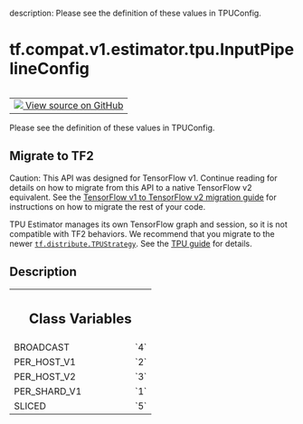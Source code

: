 description: Please see the definition of these values in TPUConfig.

<div itemscope itemtype="http://developers.google.com/ReferenceObject">
<meta itemprop="name" content="tf.compat.v1.estimator.tpu.InputPipelineConfig" />
<meta itemprop="path" content="Stable" />
<meta itemprop="property" content="BROADCAST"/>
<meta itemprop="property" content="PER_HOST_V1"/>
<meta itemprop="property" content="PER_HOST_V2"/>
<meta itemprop="property" content="PER_SHARD_V1"/>
<meta itemprop="property" content="SLICED"/>
</div>

# tf.compat.v1.estimator.tpu.InputPipelineConfig

<!-- Insert buttons and diff -->

<table class="tfo-notebook-buttons tfo-api nocontent" align="left">
<td>
  <a target="_blank" href="https://github.com/tensorflow/estimator/tree/master/tensorflow_estimator/python/estimator/tpu/tpu_config.py#L36-L51">
    <img src="https://www.tensorflow.org/images/GitHub-Mark-32px.png" />
    View source on GitHub
  </a>
</td>
</table>



Please see the definition of these values in TPUConfig.



 <section><devsite-expandable expanded>
 <h2 class="showalways">Migrate to TF2</h2>

Caution: This API was designed for TensorFlow v1.
Continue reading for details on how to migrate from this API to a native
TensorFlow v2 equivalent. See the
[TensorFlow v1 to TensorFlow v2 migration guide](https://www.tensorflow.org/guide/migrate)
for instructions on how to migrate the rest of your code.

TPU Estimator manages its own TensorFlow graph and session, so it is not
compatible with TF2 behaviors. We recommend that you migrate to the newer
<a href="../../../../../tf/distribute/TPUStrategy.md"><code>tf.distribute.TPUStrategy</code></a>. See the
[TPU guide](https://www.tensorflow.org/guide/tpu) for details.


 </aside></devsite-expandable></section>

<h2>Description</h2>

<!-- Placeholder for "Used in" -->





<!-- Tabular view -->
 <table class="responsive fixed orange">
<colgroup><col width="214px"><col></colgroup>
<tr><th colspan="2"><h2 class="add-link">Class Variables</h2></th></tr>

<tr>
<td>
BROADCAST<a id="BROADCAST"></a>
</td>
<td>
`4`
</td>
</tr><tr>
<td>
PER_HOST_V1<a id="PER_HOST_V1"></a>
</td>
<td>
`2`
</td>
</tr><tr>
<td>
PER_HOST_V2<a id="PER_HOST_V2"></a>
</td>
<td>
`3`
</td>
</tr><tr>
<td>
PER_SHARD_V1<a id="PER_SHARD_V1"></a>
</td>
<td>
`1`
</td>
</tr><tr>
<td>
SLICED<a id="SLICED"></a>
</td>
<td>
`5`
</td>
</tr>
</table>

